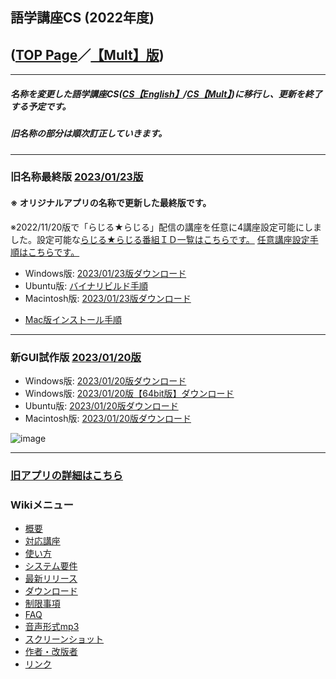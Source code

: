 ## 語学講座CS (2022年度)      
## ([TOP Page](https://csreviser.github.io/CS-English/)／[【Mult】版](https://csreviser.github.io/CS-Mult/))
***
##### 名称を変更した語学講座CS([CS【English】](https://csreviser.github.io/CS-English/)/[CS【Mult】](https://csreviser.github.io/CS-Mult/))に移行し、更新を終了する予定です。               
##### 旧名称の部分は順次訂正していきます。   
                                   
***
### 旧名称最終版 [2023/01/23版](https://github.com/CSReviser/CaptureStream/releases/tag/20230123)              
              
#### ※ オリジナルアプリの名称で更新した最終版です。                  
   ※2022/11/20版で「らじる★らじる」配信の講座を任意に4講座設定可能にしました。設定可能な[らじる★らじる番組ＩＤ一覧はこちらです。](https://github.com/CSReviser/CS-English/wiki/%E3%82%89%E3%81%98%E3%82%8B%E2%98%85%E3%82%89%E3%81%98%E3%82%8B%E7%95%AA%E7%B5%84%EF%BC%A9%EF%BC%A4%E4%B8%80%E8%A6%A7)    [任意講座設定手順はこちらです。](https://github.com/CSReviser/CS-English/wiki/%E4%BB%BB%E6%84%8F%E3%82%89%E3%81%98%E3%82%8B%E7%95%AA%E7%B5%84%E8%A8%AD%E5%AE%9A%E6%89%8B%E9%A0%86)                 
   * Windows版: [2023/01/23版ダウンロード](https://github.com/CSReviser/CaptureStream/releases/download/20230123/CaptureStream-Windows-20230123.zip)                          
   * Ubuntu版: [バイナリビルド手順](https://github.com/CSReviser/CaptureStream/wiki/ubuntuビルド手順)                          
   * Macintosh版: [2023/01/23版ダウンロード](https://github.com/CSReviser/CaptureStream/releases/download/20230123/CaptureStream-Macintosh-20230123.dmg) 　　         
   -  [Mac版インストール手順](https://github.com/CSReviser/CS-English/wiki/Mac%E7%89%88%E3%82%A4%E3%83%B3%E3%82%B9%E3%83%88%E3%83%BC%E3%83%AB%E6%89%8B%E9%A0%86(%E3%83%91%E3%83%BC%E3%83%9F%E3%83%83%E3%82%B7%E3%83%A7%E3%83%B3%E6%B8%88))                                                                　　　           　　                            　　　           　　     

***
### 新GUI試作版 [2023/01/20版](https://github.com/CSReviser/CaptureStream/releases/tag/20230120)              
   * Windows版: [2023/01/20版ダウンロード](https://github.com/CSReviser/CaptureStream/releases/download/20230120/CaptureStream-Windows-20230120.zip)                          
   *  Windows版: [2023/01/20版【64bit版】ダウンロード](https://github.com/CSReviser/CaptureStream/releases/download/20230120/CaptureStream-Windows-x64-20230120.zip)                          
   * Ubuntu版: [2023/01/20版ダウンロード](https://github.com/CSReviser/CaptureStream/releases/download/20230120/CaptureStream-Ubuntu-qt5-20230120.zip)   
   * Macintosh版: [2023/01/20版ダウンロード](https://github.com/CSReviser/CaptureStream/releases/download/20230120/CaptureStream-Macintosh-20230120.dmg) 　　   

![image](https://user-images.githubusercontent.com/46049273/213697149-42ab699d-6581-4472-b5c2-ff0912eab23f.png)


***
### [旧アプリの詳細はこちら](https://github.com/CSReviser/CaptureStream/wiki/CaptureStream)                 　　　
### Wikiメニュー     
- [概要](https://github.com/CSReviser/CaptureStream/wiki/%E6%A6%82%E8%A6%81)   
- [対応講座](https://github.com/CSReviser/CaptureStream/wiki/%E5%AF%BE%E5%BF%9C%E8%AC%9B%E5%BA%A7)    
- [使い方](https://github.com/CSReviser/CaptureStream/wiki/%E4%BD%BF%E3%81%84%E6%96%B9)   
- [システム要件](https://github.com/CSReviser/CaptureStream/wiki/%E3%82%B7%E3%82%B9%E3%83%86%E3%83%A0%E8%A6%81%E4%BB%B6)    
- [最新リリース](https://github.com/CSReviser/CaptureStream/wiki/%E6%9C%80%E6%96%B0%E3%83%AA%E3%83%AA%E3%83%BC%E3%82%B9)   
- [ダウンロード](https://github.com/CSReviser/CaptureStream/wiki/%E3%83%80%E3%82%A6%E3%83%B3%E3%83%AD%E3%83%BC%E3%83%89)   
- [制限事項](https://github.com/CSReviser/CaptureStream/wiki/%E5%88%B6%E9%99%90%E4%BA%8B%E9%A0%85)   
- [FAQ](https://github.com/CSReviser/CaptureStream/wiki/FAQ)   
- [音声形式mp3](https://github.com/CSReviser/CaptureStream/wiki/%E9%9F%B3%E5%A3%B0%E5%BD%A2%E5%BC%8Fmp3)           
- [スクリーンショット](https://github.com/CSReviser/CaptureStream/wiki/スクリーンショット)   
- [作者・改版者](https://github.com/CSReviser/CaptureStream/wiki/作者・改版者)   
- [リンク](https://github.com/CSReviser/CaptureStream/wiki/リンク)   

